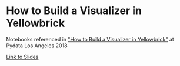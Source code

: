 # How to Build a Visualizer in Yellowbrick
Notebooks referenced in ["How to Build a Visualizer in Yellowbrick"](https://pydata.org/la2018/schedule/presentation/54/) at Pydata Los Angeles 2018

[Link to Slides](https://docs.google.com/presentation/d/1mZpFKIUitxQTdQeQ3xZsxaz7ErTwSAKd6AJpKwmjOXs/edit?usp=sharing)
